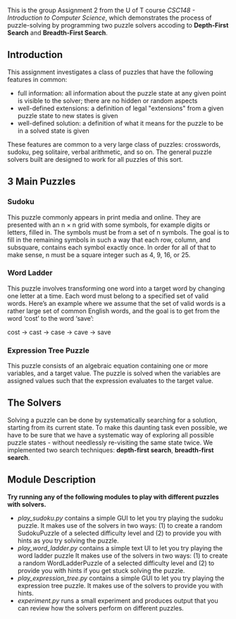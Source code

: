 This is the group Assignment 2 from the U of T course *CSC148 - Introduction to Computer Science*, which demonstrates the process of puzzle-solving by programming two puzzle solvers accoding to **Depth-First Search** and **Breadth-First Search**.

## Introduction

This assignment investigates a class of puzzles that have the following features in common:

- full information: all information about the puzzle state at any given point is visible to the solver; there are no hidden or random aspects
- well-defined extensions: a definition of legal "extensions" from a given puzzle state to new states is given 
- well-defined solution: a definition of what it means for the puzzle to be in a solved state is given 

These features are common to a very large class of puzzles: crosswords, sudoku, peg solitaire, verbal arithmetic, and so on. The general puzzle solvers built are designed to work for all puzzles of this sort.

## 3 Main Puzzles
### Sudoku 
This puzzle commonly appears in print media and online. They are presented with an n × n grid with some symbols, for example digits or letters, filled in. The symbols must be from a set of n symbols. The goal is to fill in the remaining symbols in such a way that each row, column, and subsquare, contains each symbol exactly once. In order for all of that to make sense, n must be a square integer such as 4, 9, 16, or 25.

### Word Ladder 
This puzzle involves transforming one word into a target word by changing one letter at a time. Each word must belong to a specified set of valid words. Here’s an example where we assume that the set of valid words is a rather large set of common English words, and the goal is to get from the word ‘cost’ to the word ‘save’:

cost → cast → case → cave → save

### Expression Tree Puzzle 
This puzzle consists of an algebraic equation containing one or more variables, and a target value. The puzzle is solved when the variables are assigned values such that the expression evaluates to the target value.

## The Solvers
Solving a puzzle can be done by systematically searching for a solution, starting from its current state. To make this daunting task even possible, we have to be sure that we have a systematic way of exploring all possible puzzle states - without needlessly re-visiting the same state twice. We implemented two search techniques: **depth-first search**, **breadth-first search**.

## Module Description
**Try running any of the following modules to play with different puzzles with solvers.**
- *play_sudoku.py* contains a simple GUI to let you try playing the sudoku puzzle. It makes use of the solvers in two ways: (1) to create a random SudokuPuzzle of a selected difficulty level and (2) to provide you with hints as you try solving the puzzle.
- *play_word_ladder.py* contains a simple text UI to let you try playing the word ladder puzzle It makes use of the solvers in two ways: (1) to create a random WordLadderPuzzle of a selected difficulty level and (2) to provide you with hints if you get stuck solving the puzzle.
- *play_expression_tree.py* contains a simple GUI to let you try playing the expression tree puzzle. It makes use of the solvers to provide you with hints.
- *experiment.py* runs a small experiment and produces output that you can review how the solvers perform on different puzzles.
